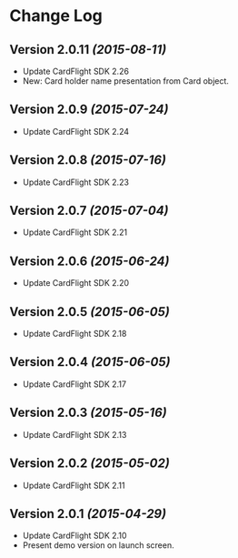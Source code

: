 Change Log
==========

Version 2.0.11 *(2015-08-11)*
----------------------------

 * Update CardFlight SDK 2.26
 * New: Card holder name presentation from Card object.

 
Version 2.0.9 *(2015-07-24)*
----------------------------

 * Update CardFlight SDK 2.24
 

Version 2.0.8 *(2015-07-16)*
----------------------------

 * Update CardFlight SDK 2.23
  

Version 2.0.7 *(2015-07-04)*
----------------------------

 * Update CardFlight SDK 2.21
 

Version 2.0.6 *(2015-06-24)*
----------------------------

 * Update CardFlight SDK 2.20
  
 
Version 2.0.5 *(2015-06-05)*
----------------------------

 * Update CardFlight SDK 2.18
 
 
Version 2.0.4 *(2015-06-05)*
----------------------------

 * Update CardFlight SDK 2.17
 

Version 2.0.3 *(2015-05-16)*
----------------------------

 * Update CardFlight SDK 2.13
 

Version 2.0.2 *(2015-05-02)*
----------------------------

 * Update CardFlight SDK 2.11

 
Version 2.0.1 *(2015-04-29)*
----------------------------

 * Update CardFlight SDK 2.10
 * Present demo version on launch screen.
